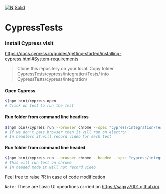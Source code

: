 [![N|Solid](https://www.cypress.io/img/logo-dark.36f3e062.png)](https://www.cypress.io)

# CypressTests

### Install Cypress visit
https://docs.cypress.io/guides/getting-started/installing-cypress.html#System-requirements

> Clone this repositery on your local.
> Copy folder CypressTests/cypress/integration/Tests/ into CypressTests/cypress/integration/
> 

#### Open Cypress
```sh
$(npm bin)/cypress open
# Click on test to run the test
```

#### Run folder from command line headless
```sh
$(npm bin)/cypress run --browser chrome --spec "cypress/integration/Tests/**/*"
# If we don't pass browser then it will run on electron
# In headless it will record video for each test 
```

#### Run folder from command line headed
```sh
$(npm bin)/cypress run --browser chrome --headed --spec "cypress/integration/Tests/**/*"
# This will run test on chrome
# In headed mode it will not record video 
```

Feel free to raise PR in case of code modification

`Note:`
 These are basic UI opeartions carried on https://saggy7001.github.io/
